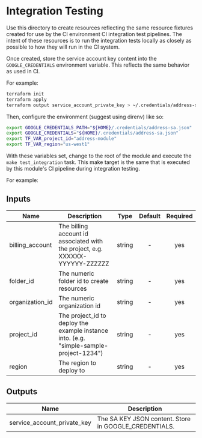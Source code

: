 # Integration Testing

Use this directory to create resources reflecting the same resource fixtures
created for use by the CI environment CI integration test pipelines.  The intent
of these resources is to run the integration tests locally as closely as
possible to how they will run in the CI system.

Once created, store the service account key content into the
`GOOGLE_CREDENTIALS` environment variable.  This reflects the same behavior as
used in CI.

For example:

```bash
terraform init
terraform apply
terraform output service_account_private_key > ~/.credentials/address-sa.json
```

Then, configure the environment (suggest using direnv) like so:

```bash
export GOOGLE_CREDENTIALS_PATH="${HOME}/.credentials/address-sa.json"
export GOOGLE_CREDENTIALS="${HOME}/.credentials/address-sa.json"
export TF_VAR_project_id="address-module"
export TF_VAR_region="us-west1"
```

With these variables set, change to the root of the module and execute the `make test_integration` task.
This make target is the same that is executed by this module's CI pipeline during integration testing.

For example:

[^]: (autogen_docs_start)


## Inputs

| Name | Description | Type | Default | Required |
|------|-------------|:----:|:-----:|:-----:|
| billing_account | The billing account id associated with the project, e.g. XXXXXX-YYYYYY-ZZZZZZ | string | - | yes |
| folder_id | The numeric folder id to create resources | string | - | yes |
| organization_id | The numeric organization id | string | - | yes |
| project_id | The project_id to deploy the example instance into.  (e.g. "simple-sample-project-1234") | string | - | yes |
| region | The region to deploy to | string | - | yes |

## Outputs

| Name | Description |
|------|-------------|
| service_account_private_key | The SA KEY JSON content.  Store in GOOGLE_CREDENTIALS. |

[^]: (autogen_docs_end)